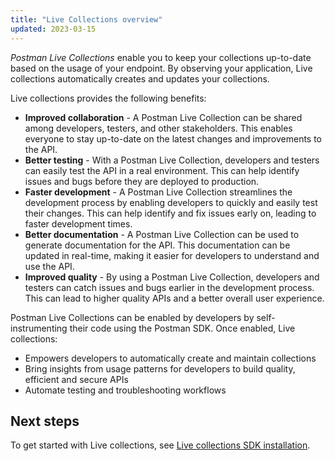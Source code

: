 ```yaml
---
title: "Live Collections overview"
updated: 2023-03-15
---
```


_Postman Live Collections_ enable you to keep your collections up-to-date based on the usage of your endpoint. By observing your application, Live collections automatically creates and updates your collections.

Live collections provides the following benefits:

* **Improved collaboration** - A Postman Live Collection can be shared among developers, testers, and other stakeholders. This enables everyone to stay up-to-date on the latest changes and improvements to the API.
* **Better testing** - With a Postman Live Collection, developers and testers can easily test the API in a real environment. This can help identify issues and bugs before they are deployed to production.
* **Faster development** - A Postman Live Collection streamlines the development process by enabling developers to quickly and easily test their changes. This can help identify and fix issues early on, leading to faster development times.
* **Better documentation** -  A Postman Live Collection can be used to generate documentation for the API. This documentation can be updated in real-time, making it easier for developers to understand and use the API.
* **Improved quality** - By using a Postman Live Collection, developers and testers can catch issues and bugs earlier in the development process. This can lead to higher quality APIs and a better overall user experience.

Postman Live Collections can be enabled by developers by self-instrumenting their code using the Postman SDK. Once enabled, Live collections:

* Empowers developers to automatically create and maintain collections
* Bring insights from usage patterns for developers to build quality, efficient and secure APIs
* Automate testing and troubleshooting workflows

## Next steps

To get started with Live collections, see [Live collections SDK installation](/docs/collections/live-collections/live-collections-sdk-install/).
